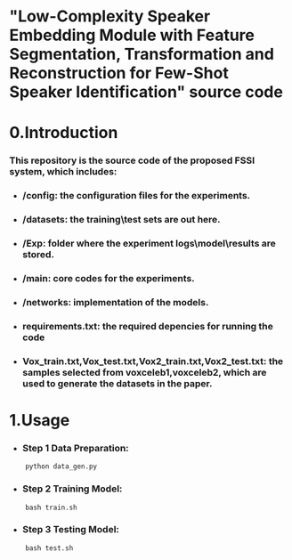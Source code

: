 # "Low-Complexity Speaker Embedding Module with Feature Segmentation, Transformation and Reconstruction for Few-Shot Speaker Identification" source code

# 0.Introduction

### This repository is the source code of the proposed FSSI system, which includes:

+ ### /config: the configuration files for the experiments.
+ ### /datasets: the training\test sets are out here.
+ ### /Exp: folder where the experiment logs\model\results are stored.
+ ### /main: core codes for the experiments.
+ ### /networks: implementation of the models.
+ ### requirements.txt: the required depencies for running the code
+ ### Vox_train.txt,Vox_test.txt,Vox2_train.txt,Vox2_test.txt: the samples selected from voxceleb1,voxceleb2, which are used to generate the datasets in the paper. 

# 1.Usage
 
+ ### Step 1 Data Preparation:
```
    python data_gen.py
```
+ ### Step 2 Training Model:
```
    bash train.sh
```
+ ### Step 3 Testing Model:
```
    bash test.sh
```